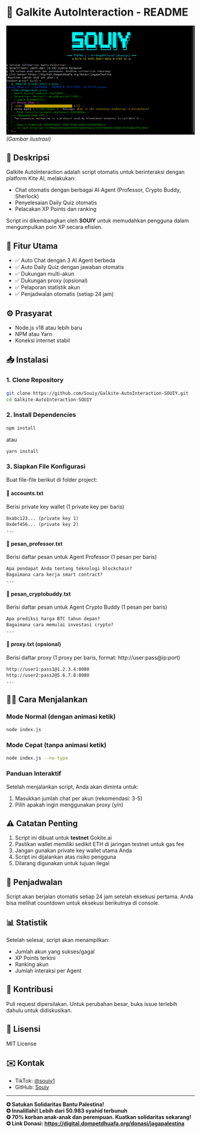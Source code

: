 # 📝 Galkite AutoInteraction - README

![Banner](./images/banner.png) *(Gambar ilustrasi)*

## 📌 Deskripsi
Galkite AutoInteraction adalah script otomatis untuk berinteraksi dengan platform Kite AI, melakukan:
- Chat otomatis dengan berbagai AI Agent (Professor, Crypto Buddy, Sherlock)
- Penyelesaian Daily Quiz otomatis
- Pelacakan XP Points dan ranking

Script ini dikembangkan oleh **SOUIY** untuk memudahkan pengguna dalam mengumpulkan poin XP secara efisien.

## 🚀 Fitur Utama
- ✅ Auto Chat dengan 3 AI Agent berbeda
- ✅ Auto Daily Quiz dengan jawaban otomatis
- ✅ Dukungan multi-akun
- ✅ Dukungan proxy (opsional)
- ✅ Pelaporan statistik akun
- ✅ Penjadwalan otomatis (setiap 24 jam)

## ⚙️ Prasyarat
- Node.js v18 atau lebih baru
- NPM atau Yarn
- Koneksi internet stabil

## 📥 Instalasi

### 1. Clone Repository
```bash
git clone https://github.com/Souiy/Galkite-AutoInteraction-SOUIY.git
cd Galkite-AutoInteraction-SOUIY
```

### 2. Install Dependencies
```bash
npm install
```
atau
```bash
yarn install
```

### 3. Siapkan File Konfigurasi
Buat file-file berikut di folder project:

#### 📄 accounts.txt
Berisi private key wallet (1 private key per baris)
```
0xabc123... (private key 1)
0xdef456... (private key 2)
...
```

#### 📄 pesan_professor.txt
Berisi daftar pesan untuk Agent Professor (1 pesan per baris)
```
Apa pendapat Anda tentang teknologi blockchain?
Bagaimana cara kerja smart contract?
...
```

#### 📄 pesan_cryptobuddy.txt
Berisi daftar pesan untuk Agent Crypto Buddy (1 pesan per baris)
```
Apa prediksi harga BTC tahun depan?
Bagaimana cara memulai investasi crypto?
...
```

#### 📄 proxy.txt (opsional)
Berisi daftar proxy (1 proxy per baris, format: http://user:pass@ip:port)
```
http://user1:pass1@1.2.3.4:8080
http://user2:pass2@5.6.7.8:8080
...
```

## 🏃‍♂️ Cara Menjalankan

### Mode Normal (dengan animasi ketik)
```bash
node index.js
```

### Mode Cepat (tanpa animasi ketik)
```bash
node index.js --no-type
```

### Panduan Interaktif
Setelah menjalankan script, Anda akan diminta untuk:
1. Masukkan jumlah chat per akun (rekomendasi: 3-5)
2. Pilih apakah ingin menggunakan proxy (y/n)

## ⚠️ Catatan Penting
1. Script ini dibuat untuk **testnet** Gokite.ai
2. Pastikan wallet memiliki sedikit ETH di jaringan testnet untuk gas fee
3. Jangan gunakan private key wallet utama Anda
4. Script ini dijalankan atas risiko pengguna
5. Dilarang digunakan untuk tujuan ilegal

## 🔄 Penjadwalan
Script akan berjalan otomatis setiap 24 jam setelah eksekusi pertama. Anda bisa melihat countdown untuk eksekusi berikutnya di console.

## 📊 Statistik
Setelah selesai, script akan menampilkan:
- Jumlah akun yang sukses/gagal
- XP Points terkini
- Ranking akun
- Jumlah interaksi per Agent

## 🤝 Kontribusi
Pull request dipersilakan. Untuk perubahan besar, buka issue terlebih dahulu untuk didiskusikan.

## 📜 Lisensi
MIT License

## ✉️ Kontak
- TikTok: [@souiy1](https://www.tiktok.com/@souiy1)
- GitHub: [Souiy](https://github.com/Souiy)

---

**✪ Satukan Solidaritas Bantu Palestina!**  
**✪ Innalillahi! Lebih dari 50.983 syahid terbunuh**  
**✪ 70% korban anak-anak dan perempuan. Kuatkan solidaritas sekarang!**  
**✪ Link Donasi: https://digital.dompetdhuafa.org/donasi/jagapalestina**
